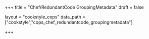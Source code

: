 +++
title = "Chef/RedundantCode GroupingMetadata"
draft = false

layout = "cookstyle_cops"
data_path = ["cookstyle","cops_chef_redundantcode_groupingmetadata"]

+++

<!-- The content of this page is automatically generated from the
cops_chef_redundantcode_groupingmetadata.yml file in github.com/chef/cookstyle/blob/master/docs-chef-io/data/cookstyle/. -->
